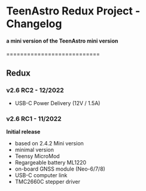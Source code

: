 # TeenAstro Redux Project - Changelog
#### a mini version of the TeenAstro mini version
===========================

## Redux


### v2.6 RC2 - 12/2022

* USB-C Power Delivery (12V / 1.5A)

### v2.6 RC1 - 11/2022

**Initial release**

* based on 2.4.2 Mini version
* minimal version
* Teensy MicroMod
* Regargeable battery ML1220
* on-board GNSS module (Neo-6/7/8)
* USB-C computer link
* TMC2660C stepper driver